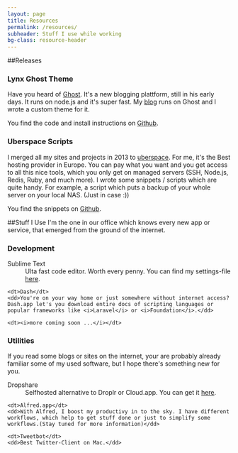 ```yaml
---
layout: page
title: Resources
permalink: /resources/
subheader: Stuff I use while working
bg-class: resource-header
---
```


##Releases

### Lynx Ghost Theme
Have you heard of [Ghost](http://tryghost.com). It's a new blogging plattform, still in his early days. It runs on node.js and it's super fast. My [blog](http://blog.wnx.ch) runs on Ghost and I wrote a custom theme for it.

You find the code and install instructions on [Github](https://github.com/stefanzweifel/lynx).

### Uberspace Scripts

I merged all my sites and projects in 2013 to [uberspace](http://uberspace.de). For me, it's the Best hosting provider in Europe. You can pay what you want and you get access to all this nice tools, which you only get on managed servers (SSH, Node.js, Redis, Ruby, and much more).
I wrote some snippets / scripts which are quite handy. For example, a script which puts a backup of your whole server on your local NAS. (Just in case :))

You find the snippets on [Github](https://github.com/stefanzweifel/uberspaceScripts).

##Stuff I Use
I'm the one in our office which knows every new app or service, that emerged from the ground of the internet.

### Development

<dl>
    <dt>Sublime Text</dt>
    <dd>Ulta fast code editor. Worth every penny. You can find my settings-file <a href="https://gist.github.com/stefanzweifel/9397728">here</a>.</dd>

    <dt>Dash</dt>
    <dd>You're on your way home or just somewhere without internet access? Dash.app let's you download entire docs of scripting languages or popular frameworks like <i>Laravel</i> or <i>Foundation</i>.</dd>

    <dt><i>more coming soon ...</i></dt>

</dl>

### Utilities
If you read some blogs or sites on the internet, your are probably already familiar some of my used software, but I hope there's something new for you.

<dl>
    <dt>Dropshare</dt>
    <dd>Selfhosted alternative to Droplr or Cloud.app. You can get it <a href="https://mkswap.net/dropshare/">here</a>.</dd>

    <dt>Alfred.app</dt>
    <dd>With Alfred, I boost my productivy in to the sky. I have different workflows, which help to get stuff done or just to simplify some workflows.(Stay tuned for more information)</dd>

    <dt>Tweetbot</dt>
    <dd>Best Twitter-Client on Mac.</dd>

</dl>